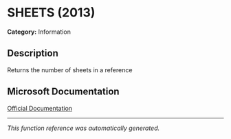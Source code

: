 # SHEETS (2013)

**Category:** Information

## Description
Returns the number of sheets in a reference

## Microsoft Documentation
[Official Documentation](https://support.microsoft.com//en-us/office/sheets-function-770515eb-e1e8-45ce-8066-b557e5e4b80b)

---
*This function reference was automatically generated.*
